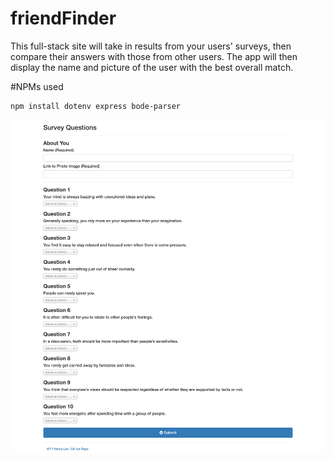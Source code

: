 # friendFinder
This full-stack site will take in results from your users' surveys, then compare their answers with those from other users. The app will then display the name and picture of the user with the best overall match. 

#NPMs used
````
npm install dotenv express bode-parser

````

![screenshot](img/friendfinder.png)